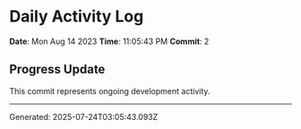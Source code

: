 # Daily Activity Log

**Date**: Mon Aug 14 2023
**Time**: 11:05:43 PM
**Commit**: 2

## Progress Update

This commit represents ongoing development activity.

---
Generated: 2025-07-24T03:05:43.093Z
